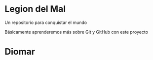 # Legion del Mal
Un repositorio para conquistar el mundo

Básicamente aprenderemos más sobre Git y GitHub con este proyecto


# Diomar


